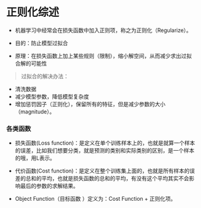# 正则化综述
* 机器学习中经常会在损失函数中加入正则项，称之为正则化（Regularize）。

* 目的：防止模型过拟合

* 原理：在损失函数上加上某些规则（限制），缩小解空间，从而减少求出过拟合解的可能性  

>过拟合的解决办法：
* 清洗数据
* 减少模型参数，降低模型复杂度
* 增加惩罚因子（正则化），保留所有的特征，但是减少参数的大小（magnitude）。
### 各类函数
* 损失函数(Loss function)：是定义在单个训练样本上的，也就是就算一个样本的误差，比如我们想要分类，就是预测的类别和实际类别的区别，是一个样本的哦，用L表示。

* 代价函数(Cost function)：是定义在整个训练集上面的，也就是所有样本的误差的总和的平均，也就是损失函数的总和的平均，有没有这个平均其实不会影响最后的参数的求解结果。
* Object Function（目标函数 ）定义为：Cost Function + 正则化项。

